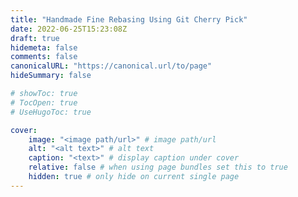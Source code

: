 ```yaml
---
title: "Handmade Fine Rebasing Using Git Cherry Pick"
date: 2022-06-25T15:23:08Z
draft: true
hidemeta: false
comments: false
canonicalURL: "https://canonical.url/to/page"
hideSummary: false

# showToc: true
# TocOpen: true
# UseHugoToc: true

cover:
    image: "<image path/url>" # image path/url
    alt: "<alt text>" # alt text
    caption: "<text>" # display caption under cover
    relative: false # when using page bundles set this to true
    hidden: true # only hide on current single page
---
```


